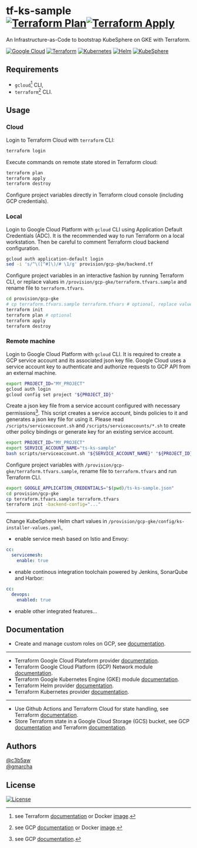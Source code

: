 # tf-ks-sample <br> [![Terraform Plan](https://github.com/gmarcha/tf-ks-sample/actions/workflows/terraform-plan.yaml/badge.svg)](https://github.com/gmarcha/tf-ks-sample/actions/workflows/terraform-plan.yaml)[![Terraform Apply](https://github.com/gmarcha/tf-ks-sample/actions/workflows/terraform-apply.yaml/badge.svg)](https://github.com/gmarcha/tf-ks-sample/actions/workflows/terraform-apply.yaml)

An Infrastructure-as-Code to bootstrap KubeSphere on GKE with Terraform.

[![Google Cloud](https://img.shields.io/badge/GCP-%234285F4.svg?style=for-the-badge&logo=google-cloud&logoColor=white)](https://cloud.google.com/docs?hl=fr)
[![Terraform](https://img.shields.io/badge/terraform-%235835CC.svg?style=for-the-badge&logo=terraform&logoColor=white)](https://developer.hashicorp.com/terraform)
[![Kubernetes](https://img.shields.io/badge/kubernetes-%23326ce5.svg?style=for-the-badge&logo=kubernetes&logoColor=white)](https://kubernetes.io/docs/home/)
[![Helm](https://img.shields.io/badge/helm-%23267a9e.svg?style=for-the-badge&logo=helm&logoColor=white)](https://helm.sh/docs/)
[![KubeSphere](https://img.shields.io/badge/kubesphere-%2351b484.svg?style=for-the-badge&logo=kubernetes&logoColor=white)](https://www.kubesphere.io/docs/v3.3/)

## Requirements

- `gcloud`[^1] CLI,
- `terraform`[^2] CLI.

## Usage

### Cloud

Login to Terraform Cloud with `terraform` CLI:

```bash
terraform login
```

Execute commands on remote state stored in Terraform cloud:

```bash
terraform plan
terraform apply
terraform destroy
```

Configure project variables directly in Terraform cloud console (including GCP credentials).

### Local

Login to Google Cloud Platform with `gcloud` CLI using Application Default Credentials (ADC). It is the recommended way to run Terraform on a local workstation. Then be careful to comment Terraform cloud backend configuration.

```bash
gcloud auth application-default login
sed -i 's/^\([^#]\)/# \1/g' provision/gcp-gke/backend.tf
```

Configure project variables in an interactive fashion by running Terraform CLI,
or replace values in `/provision/gcp-gke/terraform.tfvars.sample` and rename file to `terraform.tfvars`. 

```bash
cd provision/gcp-gke
# cp terraform.tfvars.sample terraform.tfvars # optional, replace values
terraform init
terraform plan # optional
terraform apply
terraform destroy
```

### Remote machine

Login to Google Cloud Platform with `gcloud` CLI. It is required to create a GCP service account and its associated json key file. Google Cloud uses a service account key to authenticate and authorize requests to GCP API from an external machine.

```bash
export PROJECT_ID="MY_PROJECT"
gcloud auth login
gcloud config set project "${PROJECT_ID}"
```

Create a json key file from a service account configured with necessary permissions[^3]. This script creates a service account, binds policies to it and generates a json key file for using it. Please read `/scripts/serviceaccount.sh` and `/scripts/serviceaccounts/*.sh` to create other policy bindings or generate key for an existing service account.

```bash
export PROJECT_ID="MY_PROJECT"
export SERVICE_ACCOUNT_NAME="ts-ks-sample"
bash scripts/serviceaccount.sh "${SERVICE_ACCOUNT_NAME}" "${PROJECT_ID}"
```

Configure project variables with `/provision/gcp-gke/terraform.tfvars.sample`, rename file to `terraform.tfvars` and run Terraform CLI.

```bash
export GOOGLE_APPLICATION_CREDENTIALS="$(pwd)/ts-ks-sample.json"
cd provision/gcp-gke
cp terraform.tfvars.sample terraform.tfvars
terraform init -backend-config="..."
```

---

Change KubeSphere Helm chart values in `/provision/gcp-gke/config/ks-installer-values.yaml`,
- enable service mesh based on Istio and Envoy:
```yaml
cc:
  servicemesh:
    enable: true
```
- enable continous integration toolchain powered by Jenkins, SonarQube and Harbor:
```yaml
cc:
  devops:
    enabled: true
```
- enable other integrated features...

## Documentation

- Create and manage custom roles on GCP, see [documentation](https://cloud.google.com/iam/docs/creating-custom-roles).

---

- Terraform Google Cloud Plateform provider [documentation](https://registry.terraform.io/providers/hashicorp/google/latest/docs).
- Terraform Google Cloud Platform (GCP) Network module [documentation](https://registry.terraform.io/modules/terraform-google-modules/network/google/latest).
- Terraform Google Kubernetes Engine (GKE) module [documentation](https://registry.terraform.io/modules/terraform-google-modules/kubernetes-engine/google/latest).
- Terraform Helm provider [documentation](https://registry.terraform.io/providers/hashicorp/helm/latest/docs).
- Terraform Kubernetes provider [documentation](https://registry.terraform.io/providers/hashicorp/kubernetes/latest/docs).

---

- Use Github Actions and Terraform Cloud for state handling, see Terraform [documentation](https://developer.hashicorp.com/terraform/tutorials/automation/github-actions).
- Store Terraform state in a Google Cloud Storage (GCS) bucket, see GCP [documentation](https://cloud.google.com/docs/terraform/resource-management/store-state) and Terraform [documentation](https://developer.hashicorp.com/terraform/language/settings/backends/gcs).

## Authors

[@c3b5aw](https://github.com/c3b5aw)\
[@gmarcha](https://github.com/gmarcha)

## License

[![License](https://img.shields.io/badge/License-Apache_2.0-blue.svg)](https://opensource.org/licenses/Apache-2.0)

[^1]: see Terraform [documentation](https://developer.hashicorp.com/terraform/downloads) or Docker [image](https://hub.docker.com/r/hashicorp/terraform/).
[^2]: see GCP [documentation](https://cloud.google.com/sdk/docs/install) or Docker [image](https://hub.docker.com/r/google/cloud-sdk/).
[^3]: see GCP [documentation](https://cloud.google.com/iam/docs/service-accounts-create).
[^4]: only required to create additional cluster firewall rules.
[^5]: only required to create service account from the module (see module [documentation](https://registry.terraform.io/modules/terraform-google-modules/kubernetes-engine/google/latest#configure-a-service-account)).
